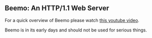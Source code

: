 Beemo: An HTTP/1.1 Web Server
-----------------------------

For a quick overview of Beemo please watch [this youtube video](https://www.youtube.com/watch?v=eeCiXEuCdPc).

Beemo is in its early days and should not be used for serious things.
